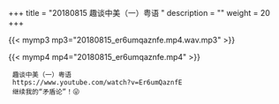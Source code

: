 +++
title = "20180815  趣谈中美（一）粤语 "
description = ""
weight = 20
+++

{{< mymp3 mp3="20180815_er6umqaznfe.mp4.wav.mp3" >}}

{{< mymp4 mp4="20180815_er6umqaznfe.mp4" >}}

     趣谈中美（一）粤语 
     https://www.youtube.com/watch?v=Er6umQaznfE 
     继续我的“矛盾论”！😜 
